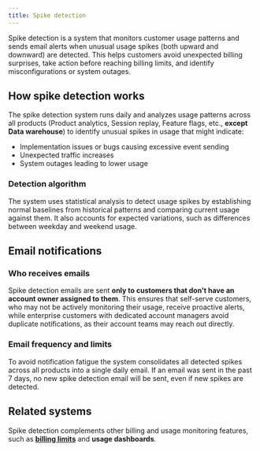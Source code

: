 ```yaml
---
title: Spike detection
---
```


Spike detection is a system that monitors customer usage patterns and sends email alerts when unusual usage spikes (both upward and downward) are detected. This helps customers avoid unexpected billing surprises, take action before reaching billing limits, and identify misconfigurations or system outages.

## How spike detection works

The spike detection system runs daily and analyzes usage patterns across all products (Product analytics, Session replay, Feature flags, etc., **except Data warehouse**) to identify unusual spikes in usage that might indicate:

- Implementation issues or bugs causing excessive event sending
- Unexpected traffic increases
- System outages leading to lower usage

### Detection algorithm

The system uses statistical analysis to detect usage spikes by establishing normal baselines from historical patterns and comparing current usage against them. It also accounts for expected variations, such as differences between weekday and weekend usage.

## Email notifications

### Who receives emails

Spike detection emails are sent **only to customers that don't have an account owner assigned to them**. This ensures that self-serve customers, who may not be actively monitoring their usage, receive proactive alerts, while enterprise customers with dedicated account managers avoid duplicate notifications, as their account teams may reach out directly.

### Email frequency and limits

To avoid notification fatigue the system consolidates all detected spikes across all products into a single daily email. If an email was sent in the past 7 days, no new spike detection email will be sent, even if new spikes are detected.

## Related systems

Spike detection complements other billing and usage monitoring features, such as **[billing limits](/handbook/growth/billing/customer-billing-configurations)** and **usage dashboards**.